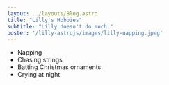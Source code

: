```yaml
---
layout: ../layouts/Blog.astro
title: "Lilly's Hobbies"
subtitle: "Lilly doesn't do much."
poster: '/lilly-astrojs/images/lilly-napping.jpeg'
---
```


- Napping
- Chasing strings
- Batting Christmas ornaments
- Crying at night
